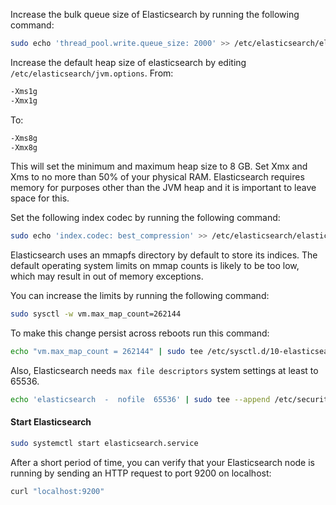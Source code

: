 

Increase the bulk queue size of Elasticsearch by running the following command:

``` bash 
sudo echo 'thread_pool.write.queue_size: 2000' >> /etc/elasticsearch/elasticsearch.yml
```

Increase the default heap size of elasticsearch by editing `/etc/elasticsearch/jvm.options`.
From:
``` bash
-Xms1g
-Xmx1g 
```
To: 
``` bash
-Xms8g
-Xmx8g 
```
This will set the minimum and maximum heap size to 8 GB.
Set Xmx and Xms to no more than 50% of your physical RAM. Elasticsearch requires memory for purposes other than the JVM heap and it is important to leave space for this.


Set the following index codec by running the following command:
``` bash 
sudo echo 'index.codec: best_compression' >> /etc/elasticsearch/elasticsearch.yml
```

Elasticsearch uses an mmapfs directory by default to store its indices. The default operating system limits on mmap counts is likely to be too low, which may result in out of memory exceptions.

You can increase the limits by running the following command:

``` bash 
sudo sysctl -w vm.max_map_count=262144
```
To make this change persist across reboots run this command: 
``` bash
echo "vm.max_map_count = 262144" | sudo tee /etc/sysctl.d/10-elasticsearch.conf > /dev/null
```


Also, Elasticsearch needs `max file descriptors` system settings at least to 65536.
``` bash 
echo 'elasticsearch  -  nofile  65536' | sudo tee --append /etc/security/limits.conf > /dev/null
```

#### Start Elasticsearch

``` bash
sudo systemctl start elasticsearch.service
```

After a short period of time, you can verify that your Elasticsearch node is running by sending an HTTP request to port 9200 on localhost:

``` bash
curl "localhost:9200"
```
